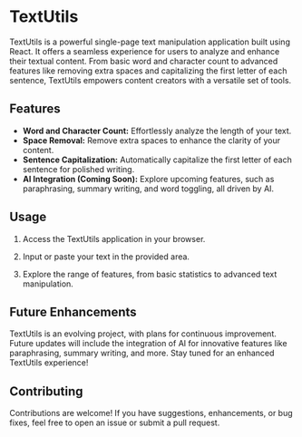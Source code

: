 # TextUtils

TextUtils is a powerful single-page text manipulation application built using React. It offers a seamless experience for users to analyze and enhance their textual content. From basic word and character count to advanced features like removing extra spaces and capitalizing the first letter of each sentence, TextUtils empowers content creators with a versatile set of tools.

## Features

- **Word and Character Count:** Effortlessly analyze the length of your text.
- **Space Removal:** Remove extra spaces to enhance the clarity of your content.
- **Sentence Capitalization:** Automatically capitalize the first letter of each sentence for polished writing.
- **AI Integration (Coming Soon):** Explore upcoming features, such as paraphrasing, summary writing, and word toggling, all driven by AI.


## Usage

1. Access the TextUtils application in your browser.

2. Input or paste your text in the provided area.

3. Explore the range of features, from basic statistics to advanced text manipulation.

## Future Enhancements

TextUtils is an evolving project, with plans for continuous improvement. Future updates will include the integration of AI for innovative features like paraphrasing, summary writing, and more. Stay tuned for an enhanced TextUtils experience!

## Contributing

Contributions are welcome! If you have suggestions, enhancements, or bug fixes, feel free to open an issue or submit a pull request.
